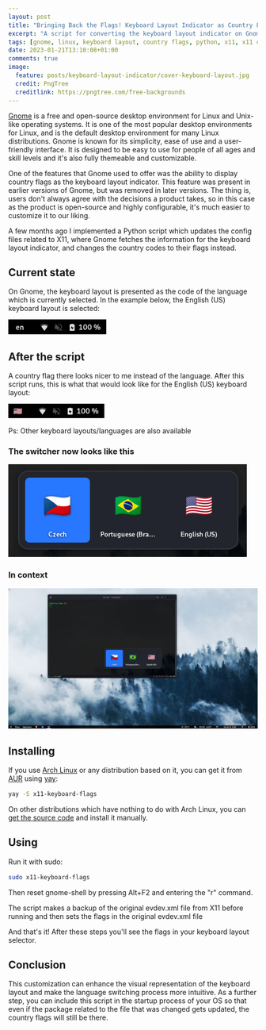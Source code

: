 ```yaml
---
layout: post
title: "Bringing Back the Flags! Keyboard Layout Indicator as Country Flags on Gnome"
excerpt: "A script for converting the keyboard layout indicator on Gnome from text to country flags"
tags: [gnome, linux, keyboard layout, country flags, python, x11, x11 config, arch linux, aur, customization, open-source]
date: 2023-01-21T13:10:08+01:00
comments: true
image:
  feature: posts/keyboard-layout-indicator/cover-keyboard-layout.jpg
  credit: PngTree
  creditlink: https://pngtree.com/free-backgrounds
---
```


[Gnome](https://www.gnome.org/) is a free and open-source desktop environment for Linux and Unix-like operating systems. It is one of the most popular desktop environments for Linux, and is the default desktop environment for many Linux distributions. Gnome is known for its simplicity, ease of use and a user-friendly interface. It is designed to be easy to use for people of all ages and skill levels and it's also fully themeable and customizable.

One of the features that Gnome used to offer was the ability to display country flags as the keyboard layout indicator. This feature was present in earlier versions of Gnome, but was removed in later versions. The thing is, users don't always agree with the decisions a product takes, so in this case as the product is open-source and highly configurable, it's much easier to customize it to our liking.

A few months ago I implemented a Python script which updates the config files related to X11, where Gnome fetches the information for the keyboard layout indicator, and changes the country codes to their flags instead.

## Current state

On Gnome, the keyboard layout is presented as the code of the language which is currently selected. In the example below, the English (US) keyboard layout is selected:

![Original Keyboard Layout indicator](/images/posts/keyboard-layout-indicator/gnome-keyboard-original.jpg "Original Keyboard Layout indicator")

## After the script

A country flag there looks nicer to me instead of the language. After this script runs, this is what that would look like for the English (US) keyboard layout:

![Modified Keyboard Layout indicator](/images/posts/keyboard-layout-indicator/gnome-keyboard-modified.jpg "Modified Keyboard Layout indicator")

Ps: Other keyboard layouts/languages are also available

### The switcher now looks like this

![Keyboard Layout switcher](/images/posts/keyboard-layout-indicator/keyboard-layout-switcher.jpg "Keyboard Layout switcher")

### In context

![Keyboard Layout screenshot](/images/posts/keyboard-layout-indicator/keyboard-layout-screenshot.jpg "Keyboard Layout screenshot")

## Installing

If you use [Arch Linux](https://archlinux.org/) or any distribution based on it, you can get it from [AUR](https://wiki.archlinux.org/title/Arch_User_Repository) using [yay](https://github.com/Jguer/yay):

```bash
yay -S x11-keyboard-flags
```

On other distributions which have nothing to do with Arch Linux, you can [get the source code](https://github.com/jonathas/x11-keyboard-flags) and install it manually.

## Using

Run it with sudo:

```bash
sudo x11-keyboard-flags
```

Then reset gnome-shell by pressing Alt+F2 and entering the "r" command.

The script makes a backup of the original evdev.xml file from X11 before running and then sets the flags in the original evdev.xml file

And that's it! After these steps you'll see the flags in your keyboard layout selector.

## Conclusion

This customization can enhance the visual representation of the keyboard layout and make the language switching process more intuitive. As a further step, you can include this script in the startup process of your OS so that even if the package related to the file that was changed gets updated, the country flags will still be there.
